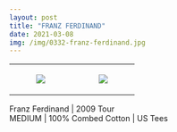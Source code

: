 ```yaml
---
layout: post
title: "FRANZ FERDINAND"
date: 2021-03-08
img: /img/0332-franz-ferdinand.jpg
---
```




<table style="width:100%;"><tr><td style="vertical-align:top;">
      <figure class="tmblr-full" data-orig-height="2048" data-orig-width="1365" data-orig-src="https://concertshirts.netlify.app/shirts/0332/0332-01.jpg"><img src="https://64.media.tumblr.com/4977d98b70b04fad4a52eaefe184ad65/28dec646ba403a59-fb/s540x810/c8fcfc4c58f7f609c822794e9e7b60979ef1dc08.jpg" data-orig-height="2048" data-orig-width="1365" data-orig-src="https://concertshirts.netlify.app/shirts/0332/0332-01.jpg"/></figure></td>
    <td style="vertical-align:top;">
      <figure class="tmblr-full" data-orig-height="2048" data-orig-width="1365" data-orig-src="https://concertshirts.netlify.app/shirts/0332/0332-02.jpg"><img src="https://64.media.tumblr.com/b6885f9266fcb8b7e3a99dc9b81854aa/28dec646ba403a59-00/s540x810/ac96e1322fa7f08159e02b4e40da71cf13a1e49f.jpg" data-orig-height="2048" data-orig-width="1365" data-orig-src="https://concertshirts.netlify.app/shirts/0332/0332-02.jpg"/></figure></td>
  </tr></table><p>
  Franz Ferdinand | 2009 Tour<br/>MEDIUM | 100% Combed Cotton | US Tees
</p>
